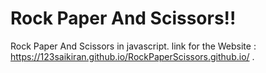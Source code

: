# Rock Paper And Scissors!!
Rock Paper And Scissors in javascript.
link for the Website : https://123saikiran.github.io/RockPaperScissors.github.io/ .
